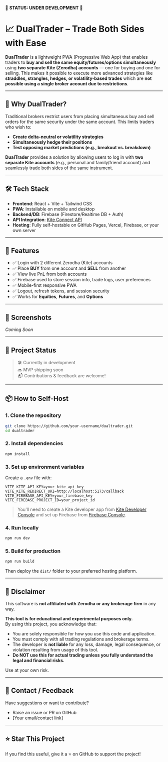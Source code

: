 🚧 **STATUS: UNDER DEVELOPMENT** 🚧

# 📈 DualTrader – Trade Both Sides with Ease

**DualTrader** is a lightweight PWA (Progressive Web App) that enables traders to **buy and sell the same equity/futures/options simultaneously** using **two separate Kite (Zerodha) accounts** — one for buying and one for selling. This makes it possible to execute more advanced strategies like **straddles, strangles, hedges, or volatility-based trades** which are **not possible using a single broker account due to restrictions**.

---

## 🚀 Why DualTrader?

Traditional brokers restrict users from placing simultaneous buy and sell orders for the same security under the same account. This limits traders who wish to:

- **Create delta-neutral or volatility strategies**
- **Simultaneously hedge their positions**
- **Test opposing market predictions (e.g., breakout vs. breakdown)**

**DualTrader** provides a solution by allowing users to log in with **two separate Kite accounts** (e.g., personal and family/friend account) and seamlessly trade both sides of the same instrument.

---

## 🛠️ Tech Stack

- **Frontend**: React + Vite + Tailwind CSS
- **PWA**: Installable on mobile and desktop
- **Backend/DB**: Firebase (Firestore/Realtime DB + Auth)
- **API Integration**: [Kite Connect API](https://kite.trade/)
- **Hosting**: Fully self-hostable on GitHub Pages, Vercel, Firebase, or your own server

---

## 🔐 Features

- ✅ Login with 2 different Zerodha (Kite) accounts
- ✅ Place **BUY** from one account and **SELL** from another
- ✅ View live PnL from both accounts
- ✅ Firebase used to store session info, trade logs, user preferences
- ✅ Mobile-first responsive PWA
- ✅ Logout, refresh tokens, and session security
- ✅ Works for **Equities**, **Futures**, and **Options**

---

## 📸 Screenshots

_Coming Soon_

---

## 🚧 Project Status

> 🛠️ Currently in development  
> 🔜 MVP shipping soon  
> 📬 Contributions & feedback are welcome!

---

## 📦 How to Self-Host

### 1. Clone the repository
```bash
git clone https://github.com/your-username/dualtrader.git
cd dualtrader
```

### 2. Install dependencies
```bash
npm install
```

### 3. Set up environment variables
Create a `.env` file with:
```env
VITE_KITE_API_KEY=your_kite_api_key
VITE_KITE_REDIRECT_URI=http://localhost:5173/callback
VITE_FIREBASE_API_KEY=your_firebase_key
VITE_FIREBASE_PROJECT_ID=your_project_id
```

> You'll need to create a Kite developer app from [Kite Developer Console](https://developers.kite.trade/apps) and set up Firebase from [Firebase Console](https://console.firebase.google.com/).

### 4. Run locally
```bash
npm run dev
```

### 5. Build for production
```bash
npm run build
```

Then deploy the `dist/` folder to your preferred hosting platform.

---

## 🤝 Disclaimer

This software is **not affiliated with Zerodha or any brokerage firm** in any way.

**This tool is for educational and experimental purposes only.**  
By using this project, you acknowledge that:

- You are solely responsible for how you use this code and application.
- You must comply with all trading regulations and brokerage terms.
- The developer is **not liable** for any loss, damage, legal consequence, or violation resulting from usage of this tool.
- **Do NOT use this for actual trading unless you fully understand the legal and financial risks.**

Use at your own risk.

---

## 📧 Contact / Feedback

Have suggestions or want to contribute?

- Raise an issue or PR on GitHub
- [Your email/contact link]

---

## ⭐ Star This Project

If you find this useful, give it a ⭐ on GitHub to support the project!
